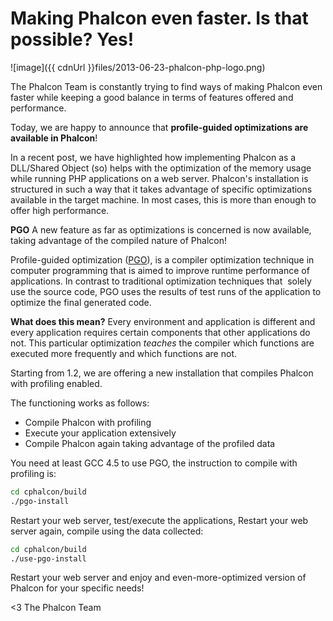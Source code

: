 Making Phalcon even faster. Is that possible? Yes!
==================================================

![image]({{ cdnUrl }}files/2013-06-23-phalcon-php-logo.png)

The Phalcon Team is constantly trying to find ways of making Phalcon even faster while keeping a good balance in terms of features offered and performance.

Today, we are happy to announce that **profile-guided optimizations are available in Phalcon**!

In a recent post, we have highlighted how implementing Phalcon as a DLL/Shared Object (so) helps with the optimization of the memory usage while running PHP applications on a web server. Phalcon's installation is structured in such a way that it takes advantage of specific optimizations available in the target machine. In most cases, this is more than enough to offer high performance.

**PGO**
A new feature as far as optimizations is concerned is now available, taking advantage of the compiled nature of Phalcon!

Profile-guided optimization ([PGO](http://en.wikipedia.org/wiki/Profile-guided_optimization)), is a compiler optimization technique in computer programming that is aimed to improve runtime performance of applications. In contrast to traditional optimization techniques that  solely use the source code, PGO uses the results of test runs of the application to optimize the final generated code.

**What does this mean?**
Every environment and application is different and every application requires certain components that other applications do not. This particular optimization *teaches* the compiler which functions are executed more frequently and which functions are not. 

Starting from 1.2, we are offering a new installation that compiles Phalcon with profiling enabled. 

The functioning works as follows:

- Compile Phalcon with profiling
- Execute your application extensively
- Compile Phalcon again taking advantage of the profiled data

You need at least GCC 4.5 to use PGO, the instruction to compile with profiling is:

```sh
cd cphalcon/build
./pgo-install
```

Restart your web server, test/execute the applications, Restart your web server again, compile using the data collected:

```sh
cd cphalcon/build
./use-pgo-install
```

Restart your web server and enjoy and even-more-optimized version of Phalcon for your specific needs!


<3 The Phalcon Team

